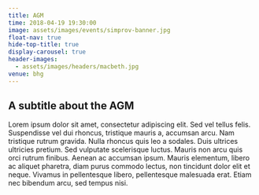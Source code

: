 ```yaml
---
title: AGM
time: 2018-04-19 19:30:00
image: assets/images/events/simprov-banner.jpg
float-nav: true
hide-top-title: true
display-carousel: true
header-images:
  - assets/images/headers/macbeth.jpg
venue: bhg
---
```


## A subtitle about the AGM

Lorem ipsum dolor sit amet, consectetur adipiscing elit. Sed vel tellus felis. Suspendisse vel dui rhoncus, tristique mauris a, accumsan arcu. Nam tristique rutrum gravida. Nulla rhoncus quis leo a sodales. Duis ultrices ultricies pretium. Sed vulputate scelerisque luctus. Mauris non arcu quis orci rutrum finibus. Aenean ac accumsan ipsum. Mauris elementum, libero ac aliquet pharetra, diam purus commodo lectus, non tincidunt dolor elit et neque. Vivamus in pellentesque libero, pellentesque malesuada erat. Etiam nec bibendum arcu, sed tempus nisi.
